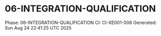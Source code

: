 # 06-INTEGRATION-QUALIFICATION
Phase: 06-INTEGRATION-QUALIFICATION
CI: CI-XE001-006
Generated: Sun Aug 24 22:41:25 UTC 2025
